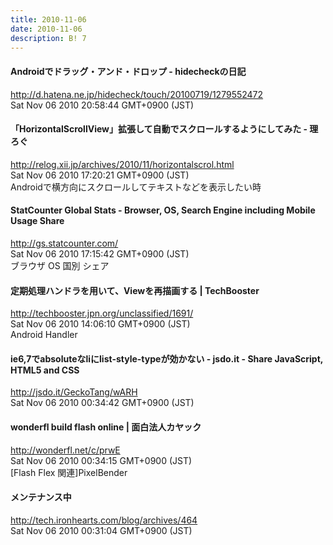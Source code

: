 ```yaml
---
title: 2010-11-06
date: 2010-11-06
description: B! 7
---
```


#### Androidでドラッグ・アンド・ドロップ - hidecheckの日記
http://d.hatena.ne.jp/hidecheck/touch/20100719/1279552472<br>
Sat Nov 06 2010 20:58:44 GMT+0900 (JST)<br>


#### 「HorizontalScrollView」拡張して自動でスクロールするようにしてみた - 理ろぐ
http://relog.xii.jp/archives/2010/11/horizontalscrol.html<br>
Sat Nov 06 2010 17:20:21 GMT+0900 (JST)<br>
Androidで横方向にスクロールしてテキストなどを表示したい時


#### StatCounter Global Stats - Browser, OS, Search Engine including Mobile Usage Share
http://gs.statcounter.com/<br>
Sat Nov 06 2010 17:15:42 GMT+0900 (JST)<br>
ブラウザ OS 国別 シェア


#### 定期処理ハンドラを用いて、Viewを再描画する | TechBooster
http://techbooster.jpn.org/unclassified/1691/<br>
Sat Nov 06 2010 14:06:10 GMT+0900 (JST)<br>
Android Handler


#### ie6,7でabsoluteなliにlist-style-typeが効かない - jsdo.it - Share JavaScript, HTML5 and CSS
http://jsdo.it/GeckoTang/wARH<br>
Sat Nov 06 2010 00:34:42 GMT+0900 (JST)<br>


#### wonderfl build flash online | 面白法人カヤック
http://wonderfl.net/c/prwE<br>
Sat Nov 06 2010 00:34:15 GMT+0900 (JST)<br>
[Flash Flex 関連]PixelBender


#### メンテナンス中
http://tech.ironhearts.com/blog/archives/464<br>
Sat Nov 06 2010 00:31:04 GMT+0900 (JST)<br>


